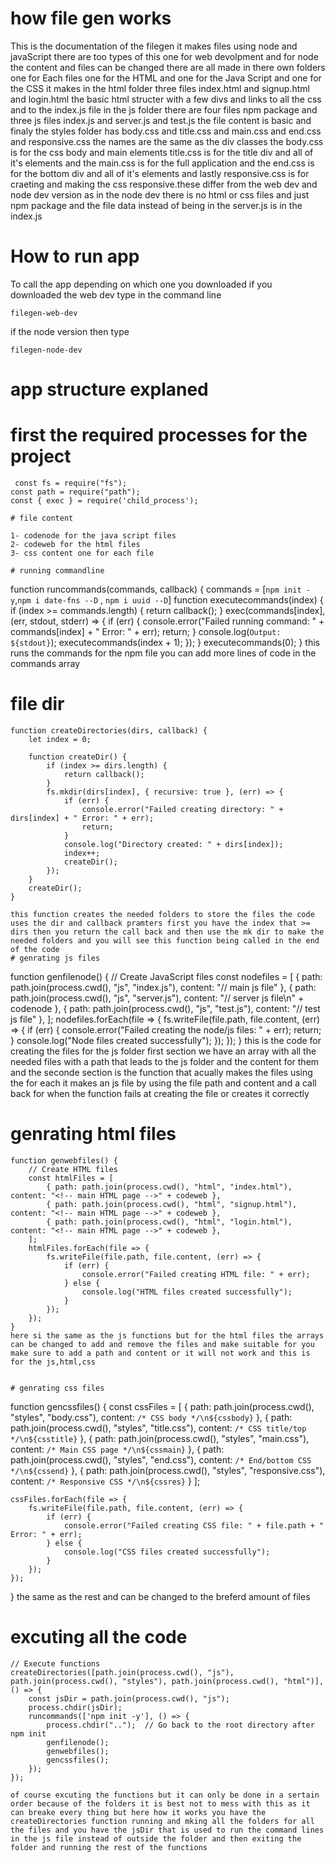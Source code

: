  # how file gen works
 This is the documentation of the filegen it makes files using node and javaScript there are too types of this one for web devolpment and for node the content and files can be changed there are all made in there own folders one for Each files one for the HTML and one for the Java Script and one for the CSS it makes in the html folder three files index.html and signup.html and login.html the basic html structer with a few divs and links to all the css and to the index.js file in the js folder there are four files npm package and three js files index.js
 and server.js and test.js  the file content is basic and finaly the styles folder has body.css and title.css and main.css and end.css and responsive.css the names are the same as the div classes the body.css is for the css body and main elements title.css is for the title div and all of it's elements and the main.css is for the full application and the end.css is for the 
 bottom div and all of it's elements and lastly responsive.css is for craeting and making the css responsive.these differ from the web dev and node dev version as in the node dev there is no html or css files and just npm package and the file data instead of being in the server.js is in the index.js 
 # How to run app
 To call the app depending on which one you downloaded if you downloaded the web dev type in the command line 
```
filegen-web-dev
```

if the node version then type 
```
filegen-node-dev
```
# app structure explaned

  # first the required processes for the project
```
 const fs = require("fs");
const path = require("path");
const { exec } = require('child_process');

# file content

1- codenode for the java script files
2- codeweb for the html files
3- css content one for each file

# running commandline 
```
function runcommands(commands, callback) {
        commands = [`npm init -y`,`npm i date-fns --D` , `npm i uuid --D`]
    function executecommands(index) {
        if (index >= commands.length) {
            return callback();
        }
        exec(commands[index], (err, stdout, stderr) => {
            if (err) {
                console.error("Failed running command: " + commands[index] + " Error: " + err);
                return;
            }
            console.log(`Output: ${stdout}`);
            executecommands(index + 1);
        });
    }
    executecommands(0);
}
this runs the commands for the npm file you can add more  lines of code in the commands array
# file dir
``` 
function createDirectories(dirs, callback) {
    let index = 0;

    function createDir() {
        if (index >= dirs.length) {
            return callback();
        }
        fs.mkdir(dirs[index], { recursive: true }, (err) => {
            if (err) {
                console.error("Failed creating directory: " + dirs[index] + " Error: " + err);
                return;
            }
            console.log("Directory created: " + dirs[index]);
            index++;
            createDir();
        });
    }
    createDir();
}

this function creates the needed folders to store the files the code uses the dir and callback pramters first you have the index that >= dirs then you return the call back and then use the mk dir to make the needed folders and you will see this function being called in the end of the code 
# genrating js files

```
function genfilenode() {
    // Create JavaScript files
    const nodefiles = [
        { path: path.join(process.cwd(), "js", "index.js"), content: "// main js file" },
        { path: path.join(process.cwd(), "js", "server.js"), content: "// server js file\n" + codenode },
        { path: path.join(process.cwd(), "js", "test.js"), content: "// test js file" },
    ];
    nodefiles.forEach(file => {
        fs.writeFile(file.path, file.content, (err) => {
            if (err) {
                console.error("Failed creating the node/js files: " + err);
                return;
            }
            console.log("Node files created successfully");
        });
    });
}
this is the code for creating the files for the js folder first section we have an array with all the needed files with a path that leads to the js folder and the content for them and the seconde section is the function that acually makes the files using the for each it makes an js file by using the file path and content and a call back for when the function fails at creating the file or creates it correctly

# genrating html files
``` 
function genwebfiles() {
    // Create HTML files
    const htmlFiles = [
        { path: path.join(process.cwd(), "html", "index.html"), content: "<!-- main HTML page -->" + codeweb },
        { path: path.join(process.cwd(), "html", "signup.html"), content: "<!-- main HTML page -->" + codeweb },
        { path: path.join(process.cwd(), "html", "login.html"), content: "<!-- main HTML page -->" + codeweb },
    ];
    htmlFiles.forEach(file => {
        fs.writeFile(file.path, file.content, (err) => {
            if (err) {
                console.error("Failed creating HTML file: " + err);
            } else {
                console.log("HTML files created successfully");
            }
        });
    });
}
here si the same as the js functions but for the html files the arrays can be changed to add and remove the files and make suitable for you make sure to add a path and content or it will not work and this is for the js,html,css


# genrating css files
``` 
function gencssfiles() {
    const cssFiles = [
        { path: path.join(process.cwd(), "styles", "body.css"), content: `/* CSS body */\n${cssbody}` },
        { path: path.join(process.cwd(), "styles", "title.css"), content: `/* CSS title/top */\n${csstitle}` },
        { path: path.join(process.cwd(), "styles", "main.css"), content: `/* Main CSS page */\n${cssmain}` },
        { path: path.join(process.cwd(), "styles", "end.css"), content: `/* End/bottom CSS */\n${cssend}` },
        { path: path.join(process.cwd(), "styles", "responsive.css"), content: `/* Responsive CSS */\n${cssres}` }
    ];

    cssFiles.forEach(file => {
        fs.writeFile(file.path, file.content, (err) => {
            if (err) {
                console.error("Failed creating CSS file: " + file.path + " Error: " + err);
            } else {
                console.log("CSS files created successfully");
            }
        });
    });
}
the same as the rest and can be changed to the breferd amount of files

# excuting all the code 

```
// Execute functions
createDirectories([path.join(process.cwd(), "js"), path.join(process.cwd(), "styles"), path.join(process.cwd(), "html")], () => {
    const jsDir = path.join(process.cwd(), "js");
    process.chdir(jsDir);
    runcommands(['npm init -y'], () => {
        process.chdir("..");  // Go back to the root directory after npm init
        genfilenode();
        genwebfiles();
        gencssfiles();
    });
});

of course excuting the functions but it can only be done in a sertain order because of the folders it is best not to mess with this as it can breake every thing but here how it works you have the createDirectories function running and mking all the folders for all the files and you have the jsDir that is used to run the command lines in the js file instead of outside the folder and then exiting the folder and running the rest of the functions



